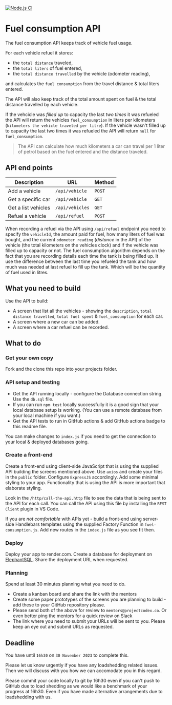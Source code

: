 [![Node.js CI](https://github.com/Mkhululi97/fuel-consumption-api/actions/workflows/node.js.yml/badge.svg)](https://github.com/Mkhululi97/fuel-consumption-api/actions/workflows/node.js.yml)

# Fuel consumption API

The fuel consumption API keeps track of vehicle fuel usage.

For each vehicle refuel it stores:

- the `total distance` traveled,
- the `total liters` of fuel entered,
- the `total distance travelled` by the vehicle (odometer reading),

and calculates the `fuel consumption` from the travel distance & total liters entered.

The API will also keep track of the total amount spent on fuel & the total distance travelled by each vehicle.

If the vehcicle was _filled up_ to capacity the last _two times_ it was refueled the API will return the vehicles `fuel_consumption` in liters per kilometers (`kilometers the vehicle traveled per litre`). If the vehicle wasn't filled up to capacity the last two times it was refueled the API will return `null` for `fuel_consumption`.

> The API can calculate how much kilometers a car can travel per 1 liter of petrol based on the fuel entered and the distance traveled.

## API end points

| Description         | URL             | Method |
| ------------------- | --------------- | ------ |
| Add a vehicle       | `/api/vehicle`  | `POST` |
| Get a specific car  | `/api/vehicle`  | `GET`  |
| Get a list vehicles | `/api/vehicles` | `GET`  |
| Refuel a vehicle    | `/api/refuel`   | `POST` |

When recording a refuel via the API using `/api/refuel` endpoint you need to specify the `vehicleId`, the amount paid for fuel, how many liters of fuel was bought, and the current `odometer reading` (_distance_ in the API) of the vehicle (the total kilometers on the vehicles clock) and if the vehicle was filled up to capacity or not. The fuel consumption algorithm depends on the fact that you are recording details each time the tank is being filled up. It use the difference between the last time you refueled the tank and how much was needed at last refuel to fill up the tank. Which will be the quantity of fuel used in litres.

## What you need to build

Use the API to build:

- A screen that list all the vehicles - showing the `description`, `total distance travelled`, `total fuel spent` & `fuel_consumption` for each car.
- A screen where a new car can be added.
- A screen where a car refuel can be recorded.

## What to do

### Get your own copy

Fork and the clone this repo into your projects folder.

### API setup and testing

- Get the API running locally - configure the Database connection string. Use the `db.sql` file.
- If you can run `npm test` locally successfully it is a good sign that your local database setup is working. (You can use a remote database from your local machine if you want.)
- Get the API tests to run in GitHub actions & add GitHub actions badge to this readme file.

You can make changes to `index.js` if you need to get the connection to your local & deployed databases going.

### Create a front-end

Create a front-end using client-side JavaScript that is using the supplied API building the screens mentioned above. Use `axios` and create your files in the `public` folder. Configure `ExpressJS` accordingly. Add some minimal styling to your app. Functionality that is using the API is more important that elaborate styling.

Look in the `/http/call-the-api.http` file to see the data that is being sent to the API for each call. You can call the API using this file by installing the `REST Client` plugin in VS Code.

If you are _not comfortable_ with APIs yet - build a front-end using server-side Handlebars templates using the supplied Factory Function in `fuel-consumption.js`. Add new routes in the `index.js` file as you see fit then.

### Deploy

Deploy your app to render.com.
Create a database for deployment on [ElephantSQL](https://www.elephantsql.com/).
Share the deployment URL when requested.

### Planning

Spend at least 30 minutes planning what you need to do.

- Create a kanban board and share the link with the mentors
- Create some paper prototypes of the screens you are planning to build - add these to your GitHub repository please.
- Please send both of the above for review to `mentors@projectcodex.co`. Or even better ping the mentors for a quick review on Slack
- The link where you need to submit your URLs will be sent to you. Please keep an eye out and submit URLs as requested.

## Deadline

You have until `16h30` on `30 November 2023` to complete this.

Please let us know urgently if you have any loadshedding related issues. Then we will discuss with you how we can accomodate you in this regard.

Please commit your code locally to git by 16h30 even if you can't push to GitHub due to load shedding as we would like a benchmark of your progress at 16h30. Even if you have made alternative arrangements due to loadshedding with us.
